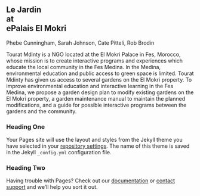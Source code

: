 ## Le Jardin <br />at <br />ePalais El Mokri

Phebe Cunningham, Sarah Johnson, Cate Pitteli, Rob Brodin

Tourat Mdinty is a NGO located at the El Mokri Palace in Fes, Morocco, whose mission is to create interactive programs and experiences which educate the local community in the Fes Medina. In the Medina, environmental education and public access to green space is limited. Tourat Mdinty has given us access to several gardens on the El Mokri property. To improve environmental education and interactive learning in the Fes Medina, we propose a garden design plan to modify existing gardens on the El Mokri property, a garden maintenance manual to maintain the planned modifications, and a guide for possible interactive programs between the gardens and the community.

### Heading One

Your Pages site will use the layout and styles from the Jekyll theme you have selected in your [repository settings](https://github.com/robertbrodin/robertbrodin.github.io/settings/pages). The name of this theme is saved in the Jekyll `_config.yml` configuration file.

### Heading Two

Having trouble with Pages? Check out our [documentation](https://docs.github.com/categories/github-pages-basics/) or [contact support](https://support.github.com/contact) and we’ll help you sort it out.
